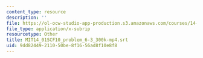```yaml
---
content_type: resource
description: ''
file: https://ol-ocw-studio-app-production.s3.amazonaws.com/courses/14-01sc-principles-of-microeconomics-fall-2011/9dd82449211050be8f1656ad8f10e8f8_MIT14_01SCF10_problem_6-3_300k-mp4.vtt
file_type: application/x-subrip
resourcetype: Other
title: MIT14_01SCF10_problem_6-3_300k-mp4.srt
uid: 9dd82449-2110-50be-8f16-56ad8f10e8f8
---
```

